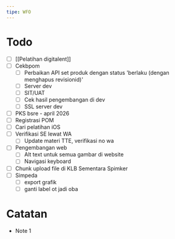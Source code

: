 ```yaml
---
tipe: WFO
---
```

# Todo
- [ ] [[Pelatihan digitalent]] 
- [ ] Cekbpom
	- [ ] Perbaikan API set produk dengan status 'berlaku (dengan menghapus revisionid)'
	- [ ] Server dev
	- [ ] SIT/UAT
	- [ ] Cek hasil pengembangan di dev
	- [ ] SSL server dev
- [ ] PKS bsre - april 2026
- [ ] Registrasi POM
- [ ] Cari pelatihan iOS
- [ ] Verifikasi SE lewat WA
	- [ ] Update materi TTE, verifikasi no wa
- [ ] Pengembangan web
	- [ ] Alt text untuk semua gambar di website
	- [ ] Navigasi keyboard
- [ ] Chunk upload file di KLB Sementara Spimker
- [ ] Simpeda
	- [ ] export grafik
	- [ ] ganti label ot jadi oba
# Catatan
- Note 1
